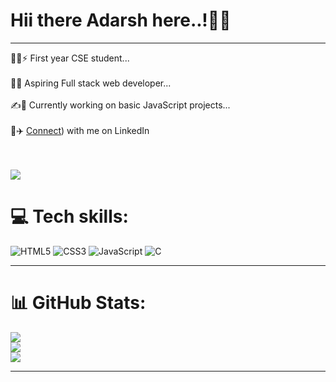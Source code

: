 # Hii there Adarsh here..!👋👋

-------

  🧑‍💻⚡ First year CSE student...<br><br>  🙇💫 Aspiring Full stack web developer...<br><br>  ✍️🌟 Currently working on basic JavaScript projects...<br><br>🚂✈️ [Connect]([https://www.linkedin.com/comm/mynetwork/discovery-see-all?usecase=PEOPLE_FOLLOWS&followMember=adarsh20082006&style=text-decoration:none)) with me on LinkedIn<br><br><br> 
  
![](https://visitcount.itsvg.in/api?id=Adarsh20082006&label=Profile%20Views&color=8&icon=4&pretty=true)

# 💻 Tech skills:
![HTML5](https://img.shields.io/badge/html5-%23E34F26.svg?style=plastic&logo=html5&logoColor=white) ![CSS3](https://img.shields.io/badge/css3-%231572B6.svg?style=plastic&logo=css3&logoColor=white) ![JavaScript](https://img.shields.io/badge/javascript-%23323330.svg?style=plastic&logo=javascript&logoColor=%23F7DF1E) ![C](https://img.shields.io/badge/c-%2300599C.svg?style=plastic&logo=c&logoColor=white)

-------

# 📊 GitHub Stats:
![](https://github-readme-stats.vercel.app/api?username=Adarsh20082006&theme=radical&hide_border=true&include_all_commits=false&count_private=false)<br/>
![](https://github-readme-streak-stats.herokuapp.com/?user=Adarsh20082006&theme=radical&hide_border=true)<br/>
![](https://github-readme-stats.vercel.app/api/top-langs/?username=Adarsh20082006&theme=radical&hide_border=true&include_all_commits=false&count_private=false&layout=compact)

---


<!-- Proudly created with GPRM ( https://gprm.itsvg.in ) -->
